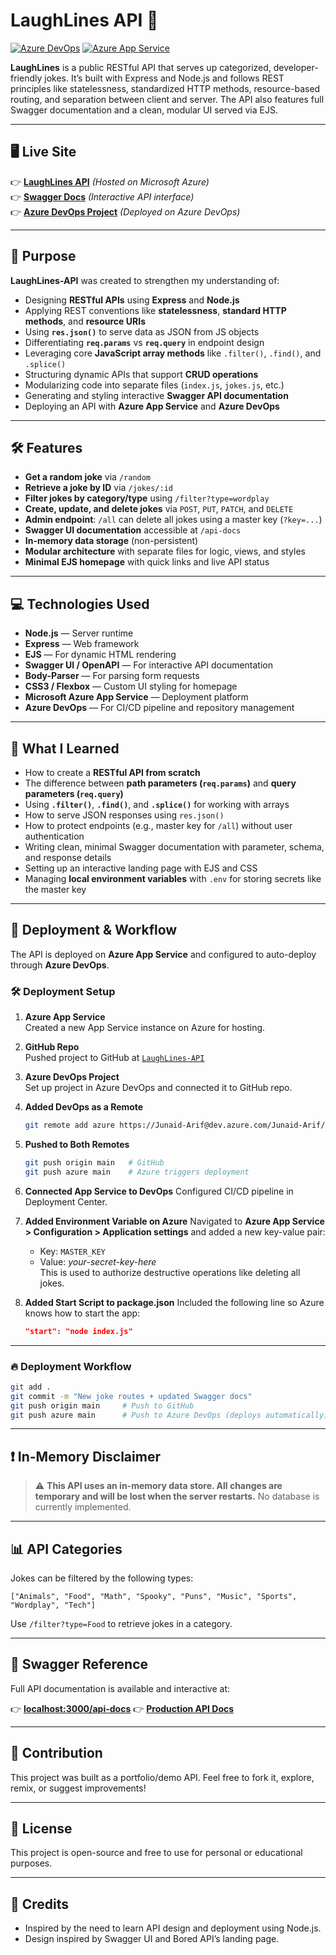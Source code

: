 # LaughLines API 🤖

[![Azure DevOps](https://img.shields.io/badge/Deployed%20via-Azure%20DevOps-blue)](https://dev.azure.com/Junaid-Arif/LaughLines%20API)
[![Azure App Service](https://img.shields.io/badge/Hosted%20on-Azure%20App%20Service-brightgreen)](https://laughlines-api-dtgjbqgubfgsbceg.canadacentral-01.azurewebsites.net/)

**LaughLines** is a public RESTful API that serves up categorized, developer-friendly jokes. It’s built with Express and Node.js and follows REST principles like statelessness, standardized HTTP methods, resource-based routing, and separation between client and server. The API also features full Swagger documentation and a clean, modular UI served via EJS.

---

## 🖥️ Live Site

👉 **[LaughLines API](https://laughlines-api-dtgjbqgubfgsbceg.canadacentral-01.azurewebsites.net/)** _(Hosted on Microsoft Azure)_<br>
👉 **[Swagger Docs](https://laughlines-api-dtgjbqgubfgsbceg.canadacentral-01.azurewebsites.net/api-docs)** _(Interactive API interface)_<br>
👉 **[Azure DevOps Project](https://dev.azure.com/Junaid-Arif/LaughLines%20API)** _(Deployed on Azure DevOps)_

---

## 🎯 Purpose

**LaughLines-API** was created to strengthen my understanding of:

- Designing **RESTful APIs** using **Express** and **Node.js**
- Applying REST conventions like **statelessness**, **standard HTTP methods**, and **resource URIs**
- Using **`res.json()`** to serve data as JSON from JS objects
- Differentiating **`req.params`** vs **`req.query`** in endpoint design
- Leveraging core **JavaScript array methods** like `.filter()`, `.find()`, and `.splice()`
- Structuring dynamic APIs that support **CRUD operations**
- Modularizing code into separate files (`index.js`, `jokes.js`, etc.)
- Generating and styling interactive **Swagger API documentation**
- Deploying an API with **Azure App Service** and **Azure DevOps**

---

## 🛠️ Features

- **Get a random joke** via `/random`
- **Retrieve a joke by ID** via `/jokes/:id`
- **Filter jokes by category/type** using `/filter?type=wordplay`
- **Create, update, and delete jokes** via `POST`, `PUT`, `PATCH`, and `DELETE`
- **Admin endpoint**: `/all` can delete all jokes using a master key (`?key=...`)
- **Swagger UI documentation** accessible at `/api-docs`
- **In-memory data storage** (non-persistent)
- **Modular architecture** with separate files for logic, views, and styles
- **Minimal EJS homepage** with quick links and live API status

---

## 💻 Technologies Used

- **Node.js** — Server runtime
- **Express** — Web framework
- **EJS** — For dynamic HTML rendering
- **Swagger UI / OpenAPI** — For interactive API documentation
- **Body-Parser** — For parsing form requests
- **CSS3 / Flexbox** — Custom UI styling for homepage
- **Microsoft Azure App Service** — Deployment platform
- **Azure DevOps** — For CI/CD pipeline and repository management

---

## 🧠 What I Learned

- How to create a **RESTful API from scratch**
- The difference between **path parameters (`req.params`)** and **query parameters (`req.query`)**
- Using **`.filter()`**, **`.find()`**, and **`.splice()`** for working with arrays
- How to serve JSON responses using `res.json()`
- How to protect endpoints (e.g., master key for `/all`) without user authentication
- Writing clean, minimal Swagger documentation with parameter, schema, and response details
- Setting up an interactive landing page with EJS and CSS
- Managing **local environment variables** with `.env` for storing secrets like the master key

---

## 🚀 Deployment & Workflow

The API is deployed on **Azure App Service** and configured to auto-deploy through **Azure DevOps**.

### 🛠 Deployment Setup

1. **Azure App Service**  
   Created a new App Service instance on Azure for hosting.

2. **GitHub Repo**  
   Pushed project to GitHub at [`LaughLines-API`](https://github.com/junaid-mohammad/LaughLines-API)

3. **Azure DevOps Project**  
   Set up project in Azure DevOps and connected it to GitHub repo.

4. **Added DevOps as a Remote**

   ```bash
   git remote add azure https://Junaid-Arif@dev.azure.com/Junaid-Arif/LaughLines%20API/_git/LaughLines%20API
   ```

5. **Pushed to Both Remotes**

   ```bash
   git push origin main   # GitHub
   git push azure main    # Azure triggers deployment
   ```

6. **Connected App Service to DevOps**
   Configured CI/CD pipeline in Deployment Center.

7. **Added Environment Variable on Azure**
   Navigated to **Azure App Service > Configuration > Application settings**
   and added a new key-value pair:

   - Key: `MASTER_KEY`
   - Value: _your-secret-key-here_<br>
     This is used to authorize destructive operations like deleting all jokes.

8. **Added Start Script to package.json**
   Included the following line so Azure knows how to start the app:

   ```json
   "start": "node index.js"
   ```

---

### 🔥 Deployment Workflow

```bash
git add .
git commit -m "New joke routes + updated Swagger docs"
git push origin main     # Push to GitHub
git push azure main      # Push to Azure DevOps (deploys automatically)
```

---

## ❗ In-Memory Disclaimer

> ⚠️ **This API uses an in-memory data store. All changes are temporary and will be lost when the server restarts.** No database is currently implemented.

---

## 📊 API Categories

Jokes can be filtered by the following types:

```
["Animals", "Food", "Math", "Spooky", "Puns", "Music", "Sports", "Wordplay", "Tech"]
```

Use `/filter?type=Food` to retrieve jokes in a category.

---

## 📄 Swagger Reference

Full API documentation is available and interactive at:

👉 **[localhost:3000/api-docs](http://localhost:3000/api-docs)**
👉 **[Production API Docs](https://laughlines-api-dtgjbqgubfgsbceg.canadacentral-01.azurewebsites.net/api-docs)**

---

## 🤝 Contribution

This project was built as a portfolio/demo API.
Feel free to fork it, explore, remix, or suggest improvements!

---

## 📄 License

This project is open-source and free to use for personal or educational purposes.

---

## 🔗 Credits

- Inspired by the need to learn API design and deployment using Node.js.
- Design inspired by Swagger UI and Bored API’s landing page.

